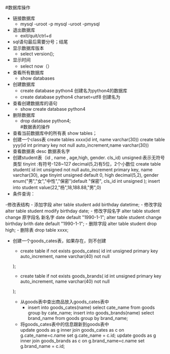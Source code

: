 #数据库操作
- 链接数据库
    - mysql -uroot -p
     mysql -uroot -pmysql
- 退出数据库
    - exit/quit/ctrl+d
- sql语句最后需要分号；结尾
- 显示数据库版本
    - select version();    
- 显示时间
    - select now（）
- 查看所有数据库
    - show databases
- 创建数据库
    - create database python4 创建名为python4的数据库
    - create database python4 charset=utf8 创建名为
- 查看创建数据库的语句
    - show create database python4
- 删除数据库
    - drop database python4;   
#数据表的操作
-  查看当前数据库中的所有表
    show tables；
- 创建一个class表
     create tables xxxx(id int, name varchar(30))
     create table yyy(id  int primary key not null auto_increment,name varchar(30))
- 查看数据表
    desc 数据表名字
- 创建student表（id , name , age,high, gender. cls_id)
    unsigned:表示无符号类型
    tinyint :有符号-128~127
    decimal(5,2)有5位，2个小数位
    create table student(
        id int unsigned not null auto_increment primary key,
        name varchar(30),
        age tinyint unsigned default 0,
        high decimal(5,2),
        gender enum("男","女","中性","保密")default "保密",
        cls_id int unsigned
    );
    insert into student value(22,"杨",18,188.88,"男",0)
- 条件查询：
    
-修改表结构
    - 添加字段
        alter table student add birthday datetime;
    - 修改字段
        alter table student modify birthday date;
    - 修改字段名字
        alter table student change 原字段名 新名字 date default "1990-1-1";
        alter table student change birthday brith date default "1990-1-1";
    - 删除字段
        alter table student drop high;
    - 删除表
        drop table xxxx;
- 创建一个goods_cates表，如果存在，则不创建
    - create table if not exists goods_cates(
        id int unsigned primary key auto_increment,
        name varchar(40) not null
    
    );
    - create table if not exists goods_brands(
        id int unsigned primary key auto_increment,
        name varchar(40) not null
    
    );
    - 从goods表中查出商品放入goods_cates表中
        - insert into goods_cates(name) select cate_name from goods group by cate_name;
         insert into goods_brands(name) select brand_name from goods group by brand_name;
    - 将goods_cates表中的信息跟新到goods表中   
        update goods as g inner join goods_cates as c on g.cate_name=c.name set g.cate_name = c.id; 
        update goods as g inner join goods_brands as c on g.brand_name=c.name set g.brand_name = c.id;